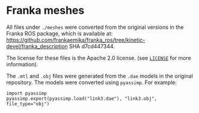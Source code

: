 # Franka meshes

All files under `./meshes` were converted from the original versions
in the Franka ROS package, which is available at:
https://github.com/frankaemika/franka_ros/tree/kinetic-devel/franka_description
SHA d7cd447344.

The license for these files is the Apache 2.0 license.  (see
[`LICENSE`](./LICENSE) for more information).

The `.mtl` and `.obj` files were generated from the `.dae` models in
the original repository.  The models were converted using `pyassimp`.
For example:

```
import pyassimp
pyassimp.export(pyassimp.load("link3.dae"), "link3.obj", file_type="obj")
```
